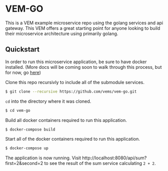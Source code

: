 # VEM-GO

This is a VEM example microservice repo using the golang services and api gateway.
This VEM offers a great starting point for anyone looking to build their microservice
architecture using primarily golang.

## Quickstart

In order to run this microservice application, be sure to have docker installed. (More
docs will be coming soon to walk through this process, but for now, go
[here](https://docs.docker.com/engine/installation/))

Clone this repo recursivly to include all of the submodule services.

```bash
$ git clone --recursive https://github.com/vems/vem-go.git
```

`cd` into the directory where it was cloned.

```bash
$ cd vem-go
```

Build all docker containers required to run this application.

```bash
$ docker-compose build
```

Start all of the docker containers required to run this application.

```bash
$ docker-compose up
```

The application is now running. Visit http://localhost:8080/api/sum?first=2&second=2 to see
the result of the sum service calculating `2 + 2`.
